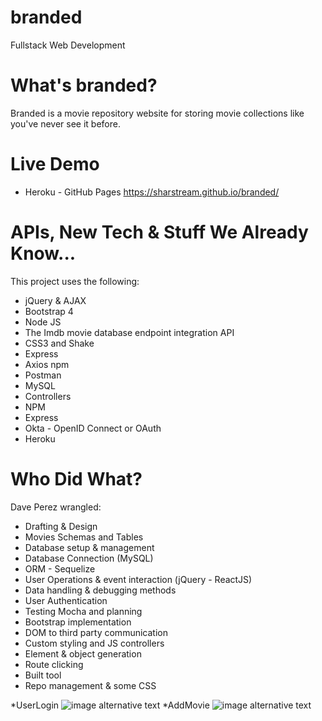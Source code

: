 # branded

Fullstack Web Development

# What's branded?
Branded is a movie repository website for storing movie collections like you've never see it before.

# Live Demo
* Heroku - GitHub Pages https://sharstream.github.io/branded/

# APIs, New Tech & Stuff We Already Know...
This project uses the following:
* jQuery & AJAX
* Bootstrap 4
* Node JS
* The Imdb movie database endpoint integration API
* CSS3 and Shake
* Express
* Axios npm
* Postman
* MySQL
* Controllers
* NPM
* Express
* Okta - OpenID Connect or OAuth
* Heroku

# Who Did What?
Dave Perez wrangled:
* Drafting & Design
* Movies Schemas and Tables
* Database setup & management
* Database Connection (MySQL)
* ORM - Sequelize
* User Operations & event interaction (jQuery - ReactJS)
* Data handling & debugging methods
* User Authentication
* Testing Mocha and planning
* Bootstrap implementation
* DOM to third party communication
* Custom styling and JS controllers
* Element & object generation
* Route clicking
* Built tool
* Repo management & some CSS

*UserLogin
![image alternative text](https://i.imgur.com/NL4Fbv9.png)
*AddMovie
![image alternative text](https://i.imgur.com/njdntt2.png)
